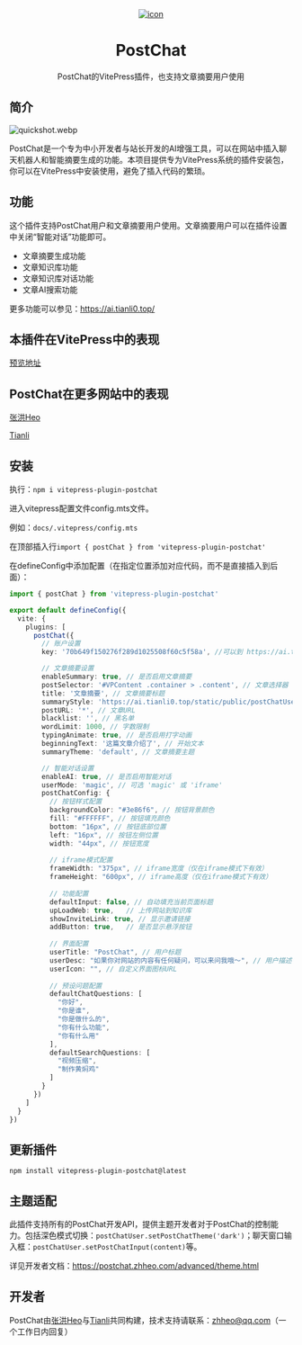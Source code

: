 <div align="center">
    <a href="https://ai.tianli0.top/" target="_blank" rel="noopener noreferrer">
        <img src="https://img.zhheo.com/i/2024/06/21/6674f00f3eb9d.webp" alt="icon"/>
    </a>
    <h1 align="center">PostChat</h1>
    <span>PostChat的VitePress插件，也支持文章摘要用户使用</span>
</div>

## 简介

![quickshot.webp](https://img.zhheo.com/i/2024/12/16/675fa3d24b0f7.webp)

PostChat是一个专为中小开发者与站长开发的AI增强工具，可以在网站中插入聊天机器人和智能摘要生成的功能。本项目提供专为VitePress系统的插件安装包，你可以在VitePress中安装使用，避免了插入代码的繁琐。

## 功能

这个插件支持PostChat用户和文章摘要用户使用。文章摘要用户可以在插件设置中关闭“智能对话”功能即可。

- 文章摘要生成功能
- 文章知识库功能
- 文章知识库对话功能
- 文章AI搜索功能

更多功能可以参见：https://ai.tianli0.top/

## 本插件在VitePress中的表现

[预览地址](https://postchat.zhheo.com/)

## PostChat在更多网站中的表现

[张洪Heo](https://blog.zhheo.com/)

[Tianli](https://tianli-blog.club/)

## 安装

执行：`npm i vitepress-plugin-postchat`

进入vitepress配置文件config.mts文件。

例如：`docs/.vitepress/config.mts`

在顶部插入行`import { postChat } from 'vitepress-plugin-postchat'`

在defineConfig中添加配置（在指定位置添加对应代码，而不是直接插入到后面）：

```ts
import { postChat } from 'vitepress-plugin-postchat'

export default defineConfig({
  vite: {
    plugins: [
      postChat({
        // 账户设置
        key: '70b649f150276f289d1025508f60c5f58a', //可以到 https://ai.tianli0.top/ 获取账户KEY

        // 文章摘要设置
        enableSummary: true, // 是否启用文章摘要
        postSelector: '#VPContent .container > .content', // 文章选择器
        title: '文章摘要', // 文章摘要标题
        summaryStyle: 'https://ai.tianli0.top/static/public/postChatUser_summary.min.css', // 文章摘要样式
        postURL: '*', // 文章URL
        blacklist: '', // 黑名单
        wordLimit: 1000, // 字数限制
        typingAnimate: true, // 是否启用打字动画
        beginningText: '这篇文章介绍了', // 开始文本
        summaryTheme: 'default', // 文章摘要主题

        // 智能对话设置
        enableAI: true, // 是否启用智能对话
        userMode: 'magic', // 可选 'magic' 或 'iframe'
        postChatConfig: {
          // 按钮样式配置
          backgroundColor: "#3e86f6", // 按钮背景颜色
          fill: "#FFFFFF", // 按钮填充颜色
          bottom: "16px", // 按钮底部位置
          left: "16px", // 按钮左侧位置
          width: "44px", // 按钮宽度
          
          // iframe模式配置
          frameWidth: "375px", // iframe宽度（仅在iframe模式下有效）
          frameHeight: "600px", // iframe高度（仅在iframe模式下有效）
          
          // 功能配置
          defaultInput: false, // 自动填充当前页面标题
          upLoadWeb: true,   // 上传网站到知识库
          showInviteLink: true, // 显示邀请链接
          addButton: true,   // 是否显示悬浮按钮
          
          // 界面配置
          userTitle: "PostChat", // 用户标题
          userDesc: "如果你对网站的内容有任何疑问，可以来问我哦～", // 用户描述
          userIcon: "", // 自定义界面图标URL
          
          // 预设问题配置
          defaultChatQuestions: [
            "你好",
            "你是谁",
            "你是做什么的",
            "你有什么功能",
            "你有什么用"
          ],
          defaultSearchQuestions: [
            "视频压缩",
            "制作黄焖鸡"
          ]
        }
      })
    ]
  }
})
```

## 更新插件

`npm install vitepress-plugin-postchat@latest`

## 主题适配

此插件支持所有的PostChat开发API，提供主题开发者对于PostChat的控制能力。包括深色模式切换：`postChatUser.setPostChatTheme('dark')`；聊天窗口输入框：`postChatUser.setPostChatInput(content)`等。

详见开发者文档：https://postchat.zhheo.com/advanced/theme.html

## 开发者

PostChat由[张洪Heo](https://github.com/zhheo)与[Tianli](https://github.com/TIANLI0)共同构建，技术支持请联系：zhheo@qq.com（一个工作日内回复）